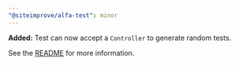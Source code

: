 ```yaml
---
"@siteimprove/alfa-test": minor
---
```


**Added:** Test can now accept a `Controller` to generate random tests.

See the [README](./README.md) for more information.

